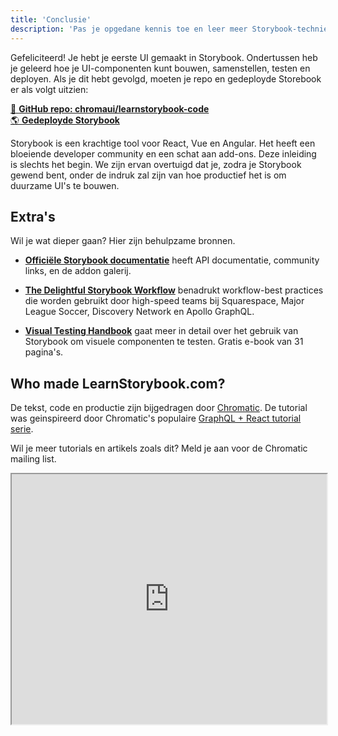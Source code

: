 ```yaml
---
title: 'Conclusie'
description: 'Pas je opgedane kennis toe en leer meer Storybook-technieken'
---
```


Gefeliciteerd! Je hebt je eerste UI gemaakt in Storybook. Ondertussen heb je geleerd hoe je UI-componenten kunt bouwen, samenstellen, testen en deployen. Als je dit hebt gevolgd, moeten je repo en gedeployde Storebook er als volgt uitzien:

[📕 **GitHub repo: chromaui/learnstorybook-code**](https://github.com/chromaui/learnstorybook-code)
<br/>
[🌎 **Gedeployde Storybook**](https://clever-banach-415c03.netlify.app/)

Storybook is een krachtige tool voor React, Vue en Angular. Het heeft een bloeiende developer community en een schat aan add-ons. Deze inleiding is slechts het begin. We zijn ervan overtuigd dat je, zodra je Storybook gewend bent, onder de indruk zal zijn van hoe productief het is om duurzame UI's te bouwen.

## Extra's

Wil je wat dieper gaan? Hier zijn behulpzame bronnen.

- [**Officiële Storybook documentatie**](https://storybook.js.org/docs/react/get-started/introduction) heeft API documentatie, community links, en de addon galerij.

- [**The Delightful Storybook Workflow**](https://www.chromatic.com/blog/the-delightful-storybook-workflow) benadrukt workflow-best practices die worden gebruikt door high-speed teams bij Squarespace, Major League Soccer, Discovery Network en Apollo GraphQL.

- [**Visual Testing Handbook**](https://www.learnstorybook.com/visual-testing-handbook/) gaat meer in detail over het gebruik van Storybook om visuele componenten te testen. Gratis e-book van 31 pagina's.

## Who made LearnStorybook.com?

De tekst, code en productie zijn bijgedragen door [Chromatic](https://www.chromatic.com/). De tutorial was geinspireerd door Chromatic's populaire [GraphQL + React tutorial serie](https://www.chromatic.com/blog/graphql-react-tutorial-part-1-6).

Wil je meer tutorials en artikels zoals dit? Meld je aan voor de Chromatic mailing list.

<iframe style="height:400px;width:100%;max-width:800px;margin:0px auto;" src="https://upscri.be/bface0?as_embed"></iframe>
